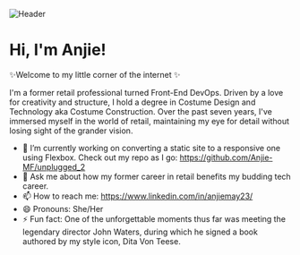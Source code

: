 ![Header](./your-header-image-name.png)

<h1>Hi, I'm Anjie!</h1>

✨Welcome to my little corner of the internet ✨

<p>I'm a former retail professional turned Front-End DevOps. Driven by a love for creativity and structure, I hold a degree in Costume Design
  and Technology aka Costume Construction. Over the past seven years, I've immersed myself in the world of retail, maintaining my eye for detail without losing sight of the grander vision.</p>

- 🔭 I’m currently working on converting a static site to a responsive one using Flexbox. Check out my repo as I go: https://github.com/Anjie-MF/unplugged_2
- 💬 Ask me about how my former career in retail benefits my budding tech career. 
- 📫 How to reach me: https://www.linkedin.com/in/anjiemay23/
- 😄 Pronouns: She/Her
- ⚡ Fun fact: One of the unforgettable moments thus far was meeting the legendary director John Waters, during
                which he signed a book authored by my style icon, Dita Von Teese.

